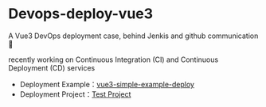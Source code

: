 # Devops-deploy-vue3

A Vue3 DevOps deployment case, behind Jenkis and github communication 👨‍


recently working on Continuous Integration (CI) and Continuous Deployment (CD) services
  - Deployment Example：[vue3-simple-example-deploy](http://www.simicul.com/)
  - Deployment Project：[Test Project](https://github.com/branlice/devops-deploy-vue3)
